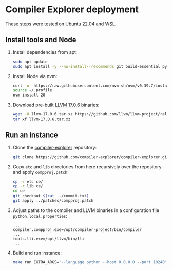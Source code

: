# Compiler Explorer deployment

These steps were tested on Ubuntu 22.04 and WSL.


## Install tools and Node

1. Install dependencies from apt:
   ```bash
   sudo apt update
   sudo apt install -y --no-install--recommends git build-essential python3 libssl-dev curl unzip
   ```
2. Install Node via nvm:
   ```bash
   curl -o- https://raw.githubusercontent.com/nvm-sh/nvm/v0.39.7/install.sh | bash
   source ~/.profile
   nvm install 20
   ```
3. Download pre-built [LLVM 17.0.6](https://github.com/llvm/llvm-project/releases/tag/llvmorg-17.0.6) binaries:
   ```bash
   wget -O llvm-17.0.6.tar.xz https://github.com/llvm/llvm-project/releases/download/llvmorg-17.0.6/clang+llvm-17.0.6-x86_64-linux-gnu-ubuntu-22.04.tar.xz
   tar xf llvm-17.0.6.tar.xz
   ```


## Run an instance

1. Clone the [compiler-explorer](https://github.com/compiler-explorer/compiler-explorer) repository:
   ```bash
   git clone https://github.com/compiler-explorer/compiler-explorer.git ce
   ```
2. Copy `etc` and `lib` directories from here recursively over the repository and apply `compproj.patch`:
   ```bash
   cp -r etc ce/
   cp -r lib ce/
   cd ce
   git checkout $(cat ../commit.txt)
   git apply ../patches/compproj.patch
   ```
3. Adjust paths to the compiler and LLVM binaries in a configuration file `python.local.properties`:
   ```
   ...
   compiler.compproj.exe=/opt/compiler-project/bin/compiler
   ...
   tools.lli.exe=/opt/llvm/bin/lli
   ...
   ```
4. Build and run instance:
   ```bash
   make run EXTRA_ARGS='--language python --host 0.0.0.0 --port 10240'
   ```
